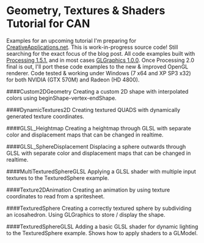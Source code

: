 Geometry, Textures & Shaders Tutorial for CAN
===================================

Examples for an upcoming tutorial I'm preparing for [CreativeApplications.net](http://www.creativeapplications.net/).
This is work-in-progress source code! Still searching for the exact focus of the blog post.
All code examples built with [Processing 1.5.1.](http://processing.org/download/) and in most cases [GLGraphics 1.0.0](http://glgraphics.sourceforge.net/).
Once Processing 2.0 final is out, I'll port these code examples to the new & improved OpenGL renderer.
Code tested & working under Windows (7 x64 and XP SP3 x32) for both NVIDIA (GTX 570M) and Radeon (HD 4800).

####Custom2DGeometry
Creating a custom 2D shape with interpolated colors using beginShape-vertex-endShape.

####DynamicTextures2D
Creating textured QUADS with dynamically generated texture coordinates.

####GLSL_Heightmap
Creating a heightmap through GLSL with separate color and displacement maps that can be changed in realtime.

####GLSL_SphereDisplacement
Displacing a sphere outwards through GLSL with separate color and displacement maps that can be changed in realtime.

####MultiTexturedSphereGLSL
Applying a GLSL shader with multiple input textures to the TexturedSphere example.

####Texture2DAnimation
Creating an animation by using texture coordinates to read from a spritesheet.

####TexturedSphere
Creating a correctly textured sphere by subdividing an icosahedron. Using GLGraphics to store / display the shape.

####TexturedSphereGLSL
Adding a basic GLSL shader for dynamic lighting to the TexturedSphere example. Shows how to apply shaders to a GLModel.
